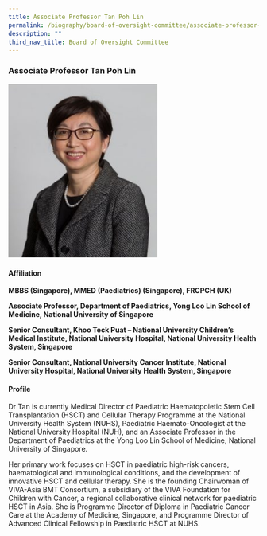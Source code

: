 ```yaml
---
title: Associate Professor Tan Poh Lin
permalink: /biography/board-of-oversight-committee/associate-professor-tan-poh-lin/
description: ""
third_nav_title: Board of Oversight Committee
---
```

### Associate Professor Tan Poh Lin

<img src="/images/Biography/Board%20of%20Oversight%20Committee/associate%20professor%20tan%20poh%20lin.jpg" style="width:300px">

<h4> Affiliation </h4>

<b></b><div><b>MBBS (Singapore), MMED (Paediatrics) (Singapore), FRCPCH (UK)

Associate Professor, Department of Paediatrics, Yong Loo Lin School of Medicine, National University of Singapore

Senior Consultant, Khoo Teck Puat – National University Children’s Medical Institute, National University Hospital, National University Health System, Singapore

Senior Consultant, National University Cancer Institute, National University Hospital, National University Health System, Singapore</b><div><b></b>

<h4> Profile </h4>

Dr Tan is currently Medical Director of Paediatric Haematopoietic Stem Cell Transplantation (HSCT) and Cellular Therapy Programme at the National University Health System (NUHS), Paediatric Haemato-Oncologist at the National University Hospital (NUH), and an Associate Professor in the Department of Paediatrics at the Yong Loo Lin School of Medicine, National University of Singapore.

Her primary work focuses on HSCT in paediatric high-risk cancers, haematological and immunological conditions, and the development of innovative HSCT and cellular therapy. She is the founding Chairwoman of VIVA-Asia BMT Consortium, a subsidiary of the VIVA Foundation for Children with Cancer, a regional collaborative clinical network for paediatric HSCT in Asia. She is Programme Director of Diploma in Paediatric Cancer Care at the Academy of Medicine, Singapore, and Programme Director of Advanced Clinical Fellowship in Paediatric HSCT at NUHS.</div></div>